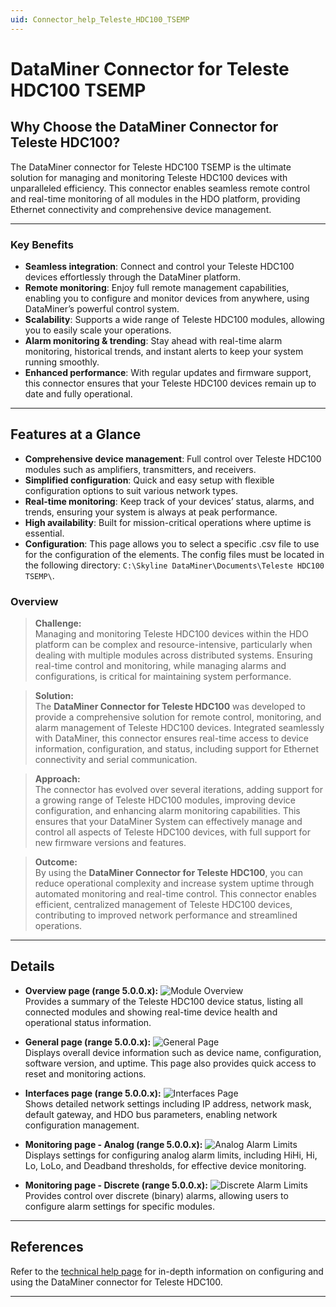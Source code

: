 ```yaml
---
uid: Connector_help_Teleste_HDC100_TSEMP
---
```


# DataMiner Connector for Teleste HDC100 TSEMP

## Why Choose the DataMiner Connector for Teleste HDC100?

The DataMiner connector for Teleste HDC100 TSEMP is the ultimate solution for managing and monitoring Teleste HDC100 devices with unparalleled efficiency. This connector enables seamless remote control and real-time monitoring of all modules in the HDO platform, providing Ethernet connectivity and comprehensive device management.

---

### Key Benefits

- **Seamless integration**: Connect and control your Teleste HDC100 devices effortlessly through the DataMiner platform.
- **Remote monitoring**: Enjoy full remote management capabilities, enabling you to configure and monitor devices from anywhere, using DataMiner’s powerful control system.
- **Scalability**: Supports a wide range of Teleste HDC100 modules, allowing you to easily scale your operations.
- **Alarm monitoring & trending**: Stay ahead with real-time alarm monitoring, historical trends, and instant alerts to keep your system running smoothly.
- **Enhanced performance**: With regular updates and firmware support, this connector ensures that your Teleste HDC100 devices remain up to date and fully operational.

---

## Features at a Glance

- **Comprehensive device management**: Full control over Teleste HDC100 modules such as amplifiers, transmitters, and receivers.
- **Simplified configuration**: Quick and easy setup with flexible configuration options to suit various network types.
- **Real-time monitoring**: Keep track of your devices’ status, alarms, and trends, ensuring your system is always at peak performance.
- **High availability**: Built for mission-critical operations where uptime is essential.
- **Configuration**: This page allows you to select a specific .csv file to use for the configuration of the elements. The config files must be located in the following directory: `C:\Skyline DataMiner\Documents\Teleste HDC100 TSEMP\`.

### Overview

> **Challenge:**  
> Managing and monitoring Teleste HDC100 devices within the HDO platform can be complex and resource-intensive, particularly when dealing with multiple modules across distributed systems. Ensuring real-time control and monitoring, while managing alarms and configurations, is critical for maintaining system performance.

> **Solution:**  
> The **DataMiner Connector for Teleste HDC100** was developed to provide a comprehensive solution for remote control, monitoring, and alarm management of Teleste HDC100 devices. Integrated seamlessly with DataMiner, this connector ensures real-time access to device information, configuration, and status, including support for Ethernet connectivity and serial communication.

> **Approach:**  
> The connector has evolved over several iterations, adding support for a growing range of Teleste HDC100 modules, improving device configuration, and enhancing alarm monitoring capabilities. This ensures that your DataMiner System can effectively manage and control all aspects of Teleste HDC100 devices, with full support for new firmware versions and features.

> **Outcome:**  
> By using the **DataMiner Connector for Teleste HDC100**, you can reduce operational complexity and increase system uptime through automated monitoring and real-time control. This connector enables efficient, centralized management of Teleste HDC100 devices, contributing to improved network performance and streamlined operations.

---
## Details

- **Overview page (range 5.0.0.x):**
  ![Module Overview](~/connector/images/TelesteHDC100ModuleOverview.PNG)  
  Provides a summary of the Teleste HDC100 device status, listing all connected modules and showing real-time device health and operational status information.

- **General page (range 5.0.0.x):**
  ![General Page](~/connector/images/TelesteHDC100GeneralPage.PNG)  
  Displays overall device information such as device name, configuration, software version, and uptime. This page also provides quick access to reset and monitoring actions.

- **Interfaces page (range 5.0.0.x):**
  ![Interfaces Page](~/connector/images/TelesteHDC100InterfacesPage.PNG)  
  Shows detailed network settings including IP address, network mask, default gateway, and HDO bus parameters, enabling network configuration management.

- **Monitoring page - Analog (range 5.0.0.x):**
  ![Analog Alarm Limits](~/connector/images/TelesteHDC100MonitoringAnalogAlarmLimits.PNG)  
  Displays settings for configuring analog alarm limits, including HiHi, Hi, Lo, LoLo, and Deadband thresholds, for effective device monitoring.

- **Monitoring page - Discrete (range 5.0.0.x):**
  ![Discrete Alarm Limits](~/connector/images/TelesteHDCMonitoringDiscreteAlarmLimits.PNG)  
  Provides control over discrete (binary) alarms, allowing users to configure alarm settings for specific modules.
---
## References

Refer to the [technical help page](xref:Connector_help_Teleste_HDC100_TSEMP_Technical) for in-depth information on configuring and using the DataMiner connector for Teleste HDC100.

---
